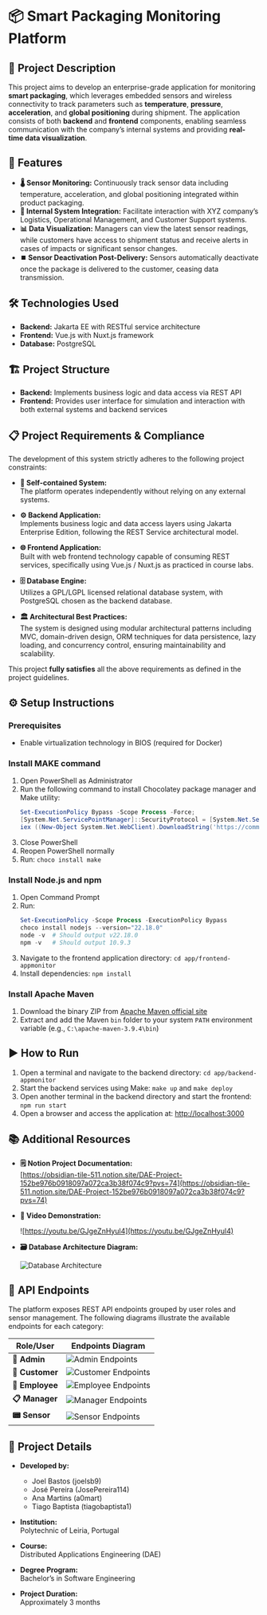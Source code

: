 # 📦 Smart Packaging Monitoring Platform


## 📝 Project Description

This project aims to develop an enterprise-grade application for monitoring **smart packaging**, which leverages embedded sensors and wireless connectivity to track parameters such as **temperature**, **pressure**, **acceleration**, and **global positioning** during shipment. The application consists of both **backend** and **frontend** components, enabling seamless communication with the company’s internal systems and providing **real-time data visualization**.



## 🚀 Features

- **🌡️ Sensor Monitoring:** Continuously track sensor data including temperature, acceleration, and global positioning integrated within product packaging.  
- **🔗 Internal System Integration:** Facilitate interaction with XYZ company’s Logistics, Operational Management, and Customer Support systems.  
- **📊 Data Visualization:** Managers can view the latest sensor readings, while customers have access to shipment status and receive alerts in cases of impacts or significant sensor changes.  
- **⏹️ Sensor Deactivation Post-Delivery:** Sensors automatically deactivate once the package is delivered to the customer, ceasing data transmission.



## 🛠️ Technologies Used

- **Backend:** Jakarta EE with RESTful service architecture  
- **Frontend:** Vue.js with Nuxt.js framework  
- **Database:** PostgreSQL  



## 🏗️ Project Structure

- **Backend:** Implements business logic and data access via REST API  
- **Frontend:** Provides user interface for simulation and interaction with both external systems and backend services  



## 📋 Project Requirements & Compliance

The development of this system strictly adheres to the following project constraints:

- **🧩 Self-contained System:**  
  The platform operates independently without relying on any external systems.

- **⚙️ Backend Application:**  
  Implements business logic and data access layers using Jakarta Enterprise Edition, following the REST Service architectural model.

- **🌐 Frontend Application:**  
  Built with web frontend technology capable of consuming REST services, specifically using Vue.js / Nuxt.js as practiced in course labs.

- **🗄️ Database Engine:**  
  Utilizes a GPL/LGPL licensed relational database system, with PostgreSQL chosen as the backend database.

- **🏛️ Architectural Best Practices:**  
  The system is designed using modular architectural patterns including MVC, domain-driven design, ORM techniques for data persistence, lazy loading, and concurrency control, ensuring maintainability and scalability.

This project **fully satisfies** all the above requirements as defined in the project guidelines.



## ⚙️ Setup Instructions

### Prerequisites

- Enable virtualization technology in BIOS (required for Docker)  

### Install MAKE command

1. Open PowerShell as Administrator  
2. Run the following command to install Chocolatey package manager and Make utility:  
   ```powershell
   Set-ExecutionPolicy Bypass -Scope Process -Force;
   [System.Net.ServicePointManager]::SecurityProtocol = [System.Net.ServicePointManager]::SecurityProtocol -bor 3072;
   iex ((New-Object System.Net.WebClient).DownloadString('https://community.chocolatey.org/install.ps1'))
   ```  
3. Close PowerShell  
4. Reopen PowerShell normally  
5. Run:  `choco install make`

### Install Node.js and npm

1. Open Command Prompt  
2. Run:  
   ```powershell
   Set-ExecutionPolicy -Scope Process -ExecutionPolicy Bypass
   choco install nodejs --version="22.18.0"
   node -v  # Should output v22.18.0
   npm -v   # Should output 10.9.3
   ```  
3. Navigate to the frontend application directory:  `cd app/frontend-appmonitor`  
4. Install dependencies:  `npm install`

### Install Apache Maven

1. Download the binary ZIP from [Apache Maven official site](https://maven.apache.org/download.cgi)  
2. Extract and add the Maven `bin` folder to your system `PATH` environment variable (e.g., `C:\apache-maven-3.9.4\bin`)  



## ▶️ How to Run

1. Open a terminal and navigate to the backend directory:  `cd app/backend-appmonitor`  
2. Start the backend services using Make:  `make up` and `make deploy`  
3. Open another terminal in the backend directory and start the frontend:  `npm run start`  
4. Open a browser and access the application at:  [http://localhost:3000](http://localhost:3000)



## 📚 Additional Resources

- **🗒️ Notion Project Documentation:**  
  [https://obsidian-tile-511.notion.site/DAE-Project-152be976b0918097a072ca3b38f074c9?pvs=74](https://obsidian-tile-511.notion.site/DAE-Project-152be976b0918097a072ca3b38f074c9?pvs=74)  

- **🎥 Video Demonstration:**  

  ![https://youtu.be/GJgeZnHyul4](https://youtu.be/GJgeZnHyul4)

- **🗃️ Database Architecture Diagram:**  

  ![Database Architecture](Apentix/ClassDiagramSketch.png)


 
## 📡 API Endpoints

The platform exposes REST API endpoints grouped by user roles and sensor management. The following diagrams illustrate the available endpoints for each category:

| Role/User       | Endpoints Diagram               |
|-----------------|--------------------------------|
| **👑 Admin**       | ![Admin Endpoints](Endpoints/Admin_Enpoints.png) |
| **🙋 Customer**    | ![Customer Endpoints](Endpoints/Customer_Endpoints.png) |
| **👷 Employee**    | ![Employee Endpoints](Endpoints/Employee_Endpoints.png) |
| **📋 Manager**     | ![Manager Endpoints](Endpoints/Manager_Endpoints.png) |
| **📟 Sensor**      | ![Sensor Endpoints](Endpoints/Sensor_Enpoints.png) |


## 📅 Project Details

- **Developed by:**  
  - Joel Bastos (joelsb9)  
  - José Pereira (JosePereira114)  
  - Ana Martins (a0mart)  
  - Tiago Baptista (tiagobaptista1)  

- **Institution:**  
  Polytechnic of Leiria, Portugal

- **Course:**  
  Distributed Applications Engineering (DAE)

- **Degree Program:**  
  Bachelor’s in Software Engineering

- **Project Duration:**  
  Approximately 3 months